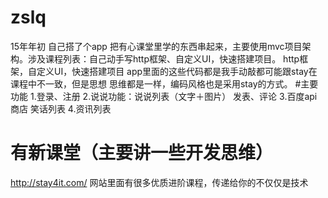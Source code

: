 # zslq
15年年初 自己搭了个app  把有心课堂里学的东西串起来，主要使用mvc项目架构。涉及课程列表：自己动手写http框架、自定义UI，快速搭建项目。 http框架，自定义UI，快速搭建项目 app里面的这些代码都是我手动敲都可能跟stay在课程中不一致，但是思想 思维都是一样，编码风格也是采用stay的方式。
#主要功能
1.登录、注册
2.说说功能：说说列表（文字＋图片） 发表、评论
3.百度api商店  笑话列表
4.资讯列表

# 有新课堂（主要讲一些开发思维）
http://stay4it.com/
网站里面有很多优质进阶课程，传递给你的不仅仅是技术
